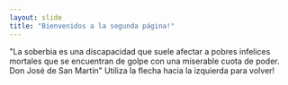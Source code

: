 ```yaml
---
layout: slide
title: "Bienvenidos a la segunda página!"
---
```

"La soberbia es una discapacidad que suele afectar a pobres infelices mortales que se encuentran de golpe con una miserable cuota de poder. Don José de San Martín"
Utiliza la flecha hacia la izquierda para volver!
